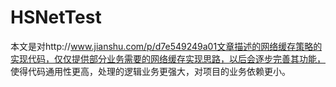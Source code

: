 # HSNetTest
本文是对http://www.jianshu.com/p/d7e549249a01文章描述的网络缓存策略的实现代码，仅仅提供部分业务需要的网络缓存实现思路，以后会逐步完善其功能，
使得代码通用性更高，处理的逻辑业务更强大，对项目的业务依赖更小。
